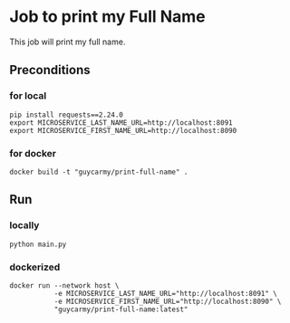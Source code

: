 # Job to print my Full Name
This job will print my full name.
## Preconditions
### for local
```
pip install requests==2.24.0
export MICROSERVICE_LAST_NAME_URL=http://localhost:8091
export MICROSERVICE_FIRST_NAME_URL=http://localhost:8090
```
### for docker
```
docker build -t "guycarmy/print-full-name" .
```
## Run
### locally
```
python main.py
```
### dockerized
```
docker run --network host \
           -e MICROSERVICE_LAST_NAME_URL="http://localhost:8091" \
           -e MICROSERVICE_FIRST_NAME_URL="http://localhost:8090" \
           "guycarmy/print-full-name:latest"
 ```
